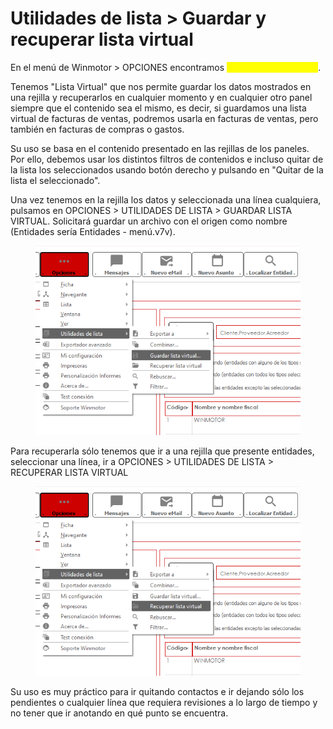 # Utilidades de lista > Guardar y recuperar lista virtual

En el menú de Winmotor > OPCIONES encontramos <mark style="color:yellow;">UTILIDADES DE LISTA</mark>.

Tenemos "Lista Virtual" que nos permite guardar los datos mostrados en una rejilla y recuperarlos en cualquier momento y en cualquier otro panel siempre que el contenido sea el mismo, es decir, si guardamos una lista virtual de facturas de ventas, podremos usarla en facturas de ventas, pero también en facturas de compras o gastos.

Su uso se basa en el contenido presentado en las rejillas de los paneles. Por ello, debemos usar los distintos filtros de contenidos e incluso quitar de la lista los seleccionados usando botón derecho y pulsando en "Quitar de la lista el seleccionado".

Una vez tenemos en la rejilla los datos y seleccionada una línea cualquiera, pulsamos en OPCIONES > UTILIDADES DE LISTA > GUARDAR LISTA VIRTUAL. Solicitará guardar un archivo con el origen como nombre (Entidades sería Entidades - menú.v7v).

<figure><img src="../../../.gitbook/assets/imagen (21) (1).png" alt=""><figcaption></figcaption></figure>

Para recuperarla sólo tenemos que ir a una rejilla que presente entidades, seleccionar una línea, ir a OPCIONES > UTILIDADES DE LISTA > RECUPERAR LISTA VIRTUAL

<figure><img src="../../../.gitbook/assets/imagen (1) (1) (1) (1) (1) (1) (1) (1).png" alt=""><figcaption></figcaption></figure>

Su uso es muy práctico para ir quitando contactos e ir dejando sólo los pendientes o cualquier línea que requiera revisiones a lo largo de tiempo y no tener que ir anotando en qué punto se encuentra.
